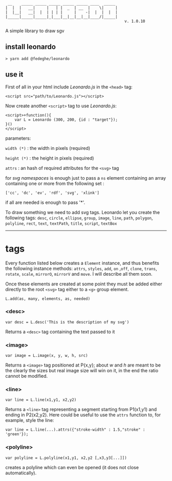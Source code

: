 ```
 __    _____ _____ _____ _____ _____ ____  _____ 
|  |  |   __|     |   | |  _  | __  |    \|     |
|  |__|   __|  |  | | | |     |    -|  |  |  |  |
|_____|_____|_____|_|___|__|__|__|__|____/|_____|
                                                    v. 1.0.10

```
A simple library to draw sgv


## install leonardo

`> yarn add @fedeghe/leonardo`


## use it

First of all in your html include _Leonardo.js_ in the `<head>` tag:  

    <script src="path/to/Leonardo.js"></script>

Now create another `<script>` tag to use _Leonardo.js_:  

```
<script>+function(){
    var L = Leonardo (300, 200, {id : "target"});
}()
</script>
```

parameters:  

`width (*)` : the width in pixels (required)  

`height (*)` : the height in pixels (required) 

`attrs` : an hash of required attributes for the `<svg>` tag 


for _svg namespaces_ is enough just to pass a `ns` element containing an array containing one or more from the following set :
```
['cc', 'dc', 'ev', 'rdf', 'svg', 'xlink']
```
if all are needed is enough to pass '*'.  

To draw something we need to add svg tags. Leonardo let you create the following tags: `desc`, `circle`, `ellipse`, `group`, `image`, `line`, `path`, `polygon`, `polyline`, `rect`, `text`, `textPath`, `title`, `script`, `textBox`

---


# tags  

Every function listed below creates a `Element` instance, and thus benefits the following instance methods: `attrs`, `styles`, `add`, `on` ,`off`, `clone`, `trans`, `rotate`, `scale`, `mirrorO`, `mirrorV` and `move`. I will describe all them soon.

Once these elements are created at some point they must be added either directly to the root `<svg>` tag either to a `<g>` group element.
```
L.add(as, many, elements, as, needed)
```

### \<desc\>
```
var desc = L.desc('This is the description of my svg')
```
Returns a `<desc>` tag containing the text passed to it

### \<image\>
```
var image = L.image(x, y, w, h, src)
```
Returns a `<image>` tag positioned at P{x,y}; about _w_ and _h_ are meant to be the clearly the sizes but  real image size will win on it, in the end the ratio cannot be modified.

### \<line\>  
```
var line = L.line(x1,y1, x2,y2)
```
Returns a `<line>` tag representing a segment starting from P1(x1,y1) and ending in P2(x2,y2).
Here could be useful to use the `attrs` function to, for example, style the line:  
```
var line = L.line(...).attrs({"stroke-width" : 1.5,"stroke" : 'green'});
```

### \<polyline\>
```
var polyline = L.polyline(x1,y1, x2,y2 [,x3,y3[...]])
```
creates a polyline which can even be opened (it does not close automatically). 







